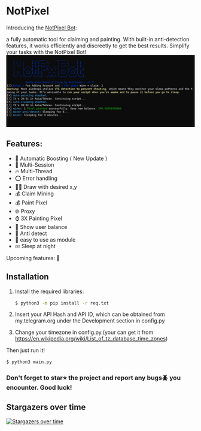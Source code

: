 # NotPixel

Introducing the [NotPixel Bot](https://t.me/notpixel): 

a fully automatic tool for claiming and painting. With built-in anti-detection features, it works efficiently and discreetly to get the best results. Simplify your tasks with the NotPixel Bot!
![d](https://github.com/AliCl0ner/NotPixel/blob/c5fbee0133c2b159c4d4a7e033c855c55d89ee22/shot.png)

## Features:
* 🌵 Automatic Boosting ( New Update )
* 👾 Multi-Session
* 🔥 Multi-Thread 
* ⭕️ Error handling 
* ✍🏻 Draw with desired x,y
* 💰 Claim Mining
* 💰 Paint Pixel
* 🌐 Proxy
* ⌚ 3X Painting Pixel
* 💸 Show user balance
* 🤖 Anti detect
* 🐍 easy to use as module
* 💤 Sleep at night 

Upcoming features: 🤔

## Installation

1. Install the required libraries:
   ```bash
   $ python3 -m pip install -r req.txt
   ```
2. Insert  your API Hash and API ID, which can be obtained from my.telegram.org under the Development section in config.py

3. Change your timezone in config.py.(your can get it from https://en.wikipedia.org/wiki/List_of_tz_database_time_zones)

Then just run it!
```bash
$ python3 main.py
```

### Don't forget to star⭐️ the project and report any bugs🪲 you encounter. Good luck!

## Stargazers over time
[![Stargazers over time](https://starchart.cc/AliCl0ner/NotPixel.svg?variant=adaptive)](https://starchart.cc/AliCl0ner/NotPixel)
